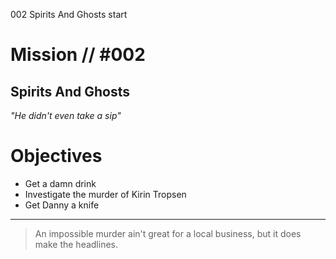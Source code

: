 002
Spirits And Ghosts
start

# Mission // #002

## Spirits And Ghosts

*"He didn't even take a sip"*


# Objectives

- Get a damn drink
- Investigate the murder of Kirin Tropsen
- Get Danny a knife

---

> An impossible murder ain't great for a local business, but it does make the headlines.